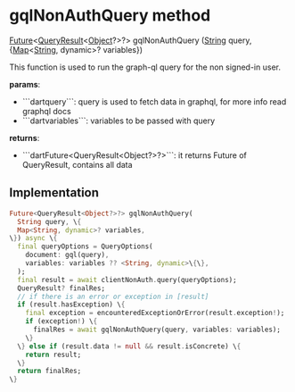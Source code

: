 


# gqlNonAuthQuery method








[Future](https://api.flutter.dev/flutter/dart-async/Future-class.html)&lt;[QueryResult](https://pub.dev/documentation/graphql/5.2.0-beta.4/graphql/QueryResult-class.html)&lt;[Object](https://api.flutter.dev/flutter/dart-core/Object-class.html)?>?> gqlNonAuthQuery
([String](https://api.flutter.dev/flutter/dart-core/String-class.html) query, \{[Map](https://api.flutter.dev/flutter/dart-core/Map-class.html)&lt;[String](https://api.flutter.dev/flutter/dart-core/String-class.html), dynamic>? variables\})





<p>This function is used to run the graph-ql query for the non signed-in user.</p>
<p><strong>params</strong>:</p>
<ul>
<li>```dartquery```: query is used to fetch data in graphql, for more info read graphql docs</li>
<li>```dartvariables```: variables to be passed with query</li>
</ul>
<p><strong>returns</strong>:</p>
<ul>
<li>```dartFuture&lt;QueryResult&lt;Object?&gt;?&gt;```: it returns Future of QueryResult, contains all data</li>
</ul>



## Implementation

```dart
Future<QueryResult<Object?>?> gqlNonAuthQuery(
  String query, \{
  Map<String, dynamic>? variables,
\}) async \{
  final queryOptions = QueryOptions(
    document: gql(query),
    variables: variables ?? <String, dynamic>\{\},
  );
  final result = await clientNonAuth.query(queryOptions);
  QueryResult? finalRes;
  // if there is an error or exception in [result]
  if (result.hasException) \{
    final exception = encounteredExceptionOrError(result.exception!);
    if (exception!) \{
      finalRes = await gqlNonAuthQuery(query, variables: variables);
    \}
  \} else if (result.data != null && result.isConcrete) \{
    return result;
  \}
  return finalRes;
\}
```







